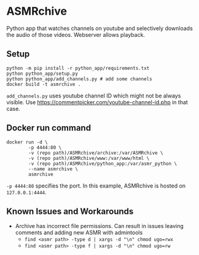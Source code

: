 # ASMRchive
Python app that watches channels on youtube and selectively downloads the audio of those videos. Webserver allows playback. 

## Setup
```
python -m pip install -r python_app/requirements.txt
python python_app/setup.py
python python_app/add_channels.py # add some channels
docker build -t asmrchive .
```

`add_channels.py` uses youtube channel ID which might not be always visible. Use https://commentpicker.com/youtube-channel-id.php in that case.

## Docker run command
```
docker run -d \
        -p 4444:80 \
        -v (repo path)/ASMRchive/archive:/var/ASMRchive \
        -v (repo path)/ASMRchive/www:/var/www/html \
        -v (repo path)/ASMRchive/python_app:/var/asmr_python \
        --name asmrchive \
        asmrchive
```
`-p 4444:80` specifies the port. In this example, ASMRchive is hosted on `127.0.0.1:4444`.

## Known Issues and Workarounds
- Archive has incorrect file permissions. Can result in issues leaving comments and adding new ASMR with admintools
  - `find <asmr path> -type d | xargs -d "\n" chmod ugo=rwx`
  - `find <asmr path> -type f | xargs -d "\n" chmod ugo=rw`

  
